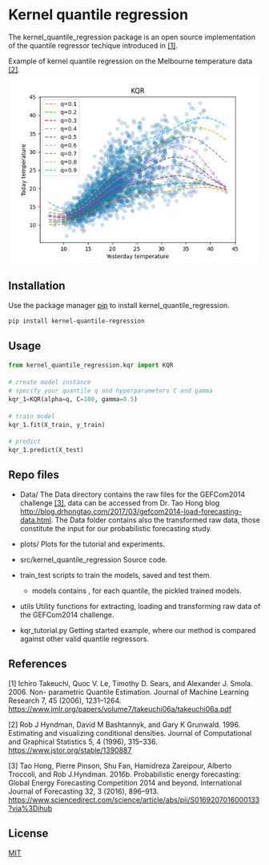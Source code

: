 # Kernel quantile regression
The kernel_quantile_regression package is an open source implementation of the quantile regressor techique introduced in  [[1]](#1).


Example of kernel quantile regression on the Melbourne temperature data [[2]](#2).
![alt text](https://github.com/luca-pernigo/kernel_quantile_regression/blob/main/plots/melborune_gaussian_rbf_kernel_quantile_regression.png?raw=true)

## Installation
Use the package manager [pip](https://pypi.org/project/kernel-quantile-regression/) to install kernel_quantile_regression.

```bash
pip install kernel-quantile-regression
```

## Usage

```python
from kernel_quantile_regression.kqr import KQR

# create model instance
# specify your quantile q and hyperparameters C and gamma
kqr_1=KQR(alpha=q, C=100, gamma=0.5)

# train model
kqr_1.fit(X_train, y_train)

# predict
kqr_1.predict(X_test)
```
## Repo files
- Data/
The Data directory contains the raw files for the GEFCom2014 challenge [[3]](#3), data can be accessed from Dr. Tao Hong blog http://blog.drhongtao.com/2017/03/gefcom2014-load-forecasting-data.html. The Data folder contains also the transformed raw data, those constitute the input for our probabilistic forecasting study.

- plots/
Plots for the tutorial and experiments.

- src/kernel_quantile_regression
Source code.

- train_test
scripts to train the models, saved and test them.
    - models
    contains , for each quantile, the pickled trained models.


- utils
Utility functions for extracting, loading and transforming raw data of the GEFCom2014 challenge.

- kqr_tutorial.py
Getting started example, where our method is compared against other valid quantile regressors.

## References
<a id="1">[1]</a> Ichiro Takeuchi, Quoc V. Le, Timothy D. Sears, and Alexander J. Smola. 2006. Non-
parametric Quantile Estimation. Journal of Machine Learning Research 7, 45 (2006),
1231–1264. https://www.jmlr.org/papers/volume7/takeuchi06a/takeuchi06a.pdf

<a id="2">[2]</a> Rob J Hyndman, David M Bashtannyk, and Gary K Grunwald. 1996. Estimating and
visualizing conditional densities. Journal of Computational and Graphical Statistics
5, 4 (1996), 315–336. https://www.jstor.org/stable/1390887

<a id="3">[3]</a> Tao Hong, Pierre Pinson, Shu Fan, Hamidreza Zareipour, Alberto Troccoli, and Rob J.Hyndman. 2016b. Probabilistic energy forecasting: Global Energy Forecasting
Competition 2014 and beyond. International Journal of Forecasting 32, 3 (2016),
896–913. https://www.sciencedirect.com/science/article/abs/pii/S0169207016000133?via%3Dihub

## License
[MIT](https://choosealicense.com/licenses/mit/)